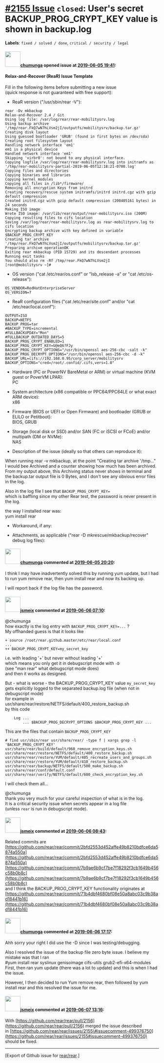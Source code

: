 [\#2155 Issue](https://github.com/rear/rear/issues/2155) `closed`: User's secret BACKUP\_PROG\_CRYPT\_KEY value is shown in backup.log
======================================================================================================================================

**Labels**: `fixed / solved / done`, `critical / security / legal`

#### <img src="https://avatars.githubusercontent.com/u/38339229?v=4" width="50">[chumunga](https://github.com/chumunga) opened issue at [2019-06-05 19:41](https://github.com/rear/rear/issues/2155):

#### Relax-and-Recover (ReaR) Issue Template

Fill in the following items before submitting a new issue  
(quick response is not guaranteed with free support):

-   ReaR version ("/usr/sbin/rear -V"):

<!-- -->

    rear -Dv mkbackup
    Relax-and-Recover 2.4 / Git
    Using log file: /var/log/rear/rear-mobilitysrv.log
    Using backup archive '/tmp/rear.FkQ7wN7hLVsm2jI/outputfs/mobilitysrv/backup.tar.gz'
    Creating disk layout
    Using guessed bootloader 'GRUB' (found in first bytes on /dev/sda)
    Creating root filesystem layout
    Handling network interface 'em1'
    em1 is a physical device
    Handled network interface 'em1'
    Skipping 'virbr0': not bound to any physical interface.
    Copying logfile /var/log/rear/rear-mobilitysrv.log into initramfs as '/tmp/rear-mobilitysrv-partial-2019-06-05T12:18:21-0700.log'
    Copying files and directories
    Copying binaries and libraries
    Copying kernel modules
    Copying all files in /lib*/firmware/
    Removing all encryption Keys from initrd
    Creating recovery/rescue system initramfs/initrd initrd.cgz with gzip default compression
    Created initrd.cgz with gzip default compression (200405161 bytes) in 24 seconds
    Making ISO image
    Wrote ISO image: /var/lib/rear/output/rear-mobilitysrv.iso (200M)
    Copying resulting files to cifs location
    Saving /var/log/rear/rear-mobilitysrv.log as rear-mobilitysrv.log to cifs location
    Encrypting backup archive with key defined in variable $BACKUP_PROG_CRYPT_KEY
    Creating tar archive '/tmp/rear.FkQ7wN7hLVsm2jI/outputfs/mobilitysrv/backup.tar.gz'
    Preparing archive operationOK
    Exiting rear mkbackup (PID 15729) and its descendant processes
    Running exit tasks
    You should also rm -Rf /tmp/rear.FkQ7wN7hLVsm2jI
    [root@mobilitysrv ~]# 

-   OS version ("cat /etc/rear/os.conf" or "lsb\_release -a" or "cat
    /etc/os-release"):

<!-- -->

    OS_VENDOR=RedHatEnterpriseServer
    OS_VERSION=7

-   ReaR configuration files ("cat /etc/rear/site.conf" and/or "cat
    /etc/rear/local.conf"):

<!-- -->

    OUTPUT=ISO
    BACKUP=NETFS
    BACKUP_PROG=tar
    #BACKUP_TYPE=incremental
    #FULLBACKUPDAY="Mon"
    #FULLBACKUP_OUTDATED_DAYS=5
    BACKUP_PROG_CRYPT_ENABLED=1
    BACKUP_PROG_CRYPT_KEY=U@eQ6?FJy
    BACKUP_PROG_CRYPT_OPTIONS="/usr/bin/openssl aes-256-cbc -salt -k"
    BACKUP_PROG_DECRYPT_OPTIONS="/usr/bin/openssl aes-256-cbc -d -k"
    BACKUP_URL=cifs://192.168.0.95/corp_server/mobilitysrv
    BACKUP_OPTIONS="cred=/root/.confid/.cifs,vers=1.0"

-   Hardware (PC or PowerNV BareMetal or ARM) or virtual machine (KVM
    guest or PoverVM LPAR):  
    PC

-   System architecture (x86 compatible or PPC64/PPC64LE or what exact
    ARM device):  
    x86

-   Firmware (BIOS or UEFI or Open Firmware) and bootloader (GRUB or
    ELILO or Petitboot):  
    BIOS, GRUB

-   Storage (local disk or SSD) and/or SAN (FC or iSCSI or FCoE) and/or
    multipath (DM or NVMe):  
    NAS

-   Description of the issue (ideally so that others can reproduce it):

When running rear -v mkbackup, at the point "Creating tar archive
'/tmp..."  
I would bee Archived and a counter showing how much has been archived.  
From my output above, this Archiving status never shows in terminal
and  
the backup.tar output file is 0 Bytes, and I don't see any obvious error
files in the log.

Also in the log file I see that `BACKUP_PROG_CRYPT_KEY=`  
which is baffling since my other Rear test, the password is never
present in the log.

the way I installed rear was:  
yum install rear

-   Workaround, if any:

-   Attachments, as applicable ("rear -D mkrescue/mkbackup/recover"
    debug log files):

#### <img src="https://avatars.githubusercontent.com/u/38339229?v=4" width="50">[chumunga](https://github.com/chumunga) commented at [2019-06-05 20:20](https://github.com/rear/rear/issues/2155#issuecomment-499239555):

I think I may have inadvertently solved this by running yum update, but
I had to run yum remove rear, then yum install rear and now its backing
up.

I will report back if the log file has the password.

#### <img src="https://avatars.githubusercontent.com/u/1788608?u=925fc54e2ce01551392622446ece427f51e2f0ce&v=4" width="50">[jsmeix](https://github.com/jsmeix) commented at [2019-06-06 07:10](https://github.com/rear/rear/issues/2155#issuecomment-499376750):

@chumunga  
how exactly is the log entry with `BACKUP_PROG_CRYPT_KEY=...` ?  
My offhanded guess is that it looks like

    + source /root/rear.github.master/etc/rear/local.conf
    ...
    ++ BACKUP_PROG_CRYPT_KEY=my_secret_key

i.e. with leading '+' but never without leading '+'  
which means you only get it in debugscript mode with `-D`  
(see "man rear" what debugscript mode does)  
and then it works as designed.

But - what is worse - the BACKUP\_PROG\_CRYPT\_KEY value
`my_secret_key`  
gets explicitly logged to the separated backup.log file (when not in
debugscript mode)  
for example in
usr/share/rear/restore/NETFS/default/400\_restore\_backup.sh  
by this code

        Log ...
            ... $BACKUP_PROG_DECRYPT_OPTIONS $BACKUP_PROG_CRYPT_KEY ...

This are the files that contain `BACKUP_PROG_CRYPT_KEY`

    # find usr/sbin/rear usr/share/rear/ -type f | xargs grep -l 'BACKUP_PROG_CRYPT_KEY'
    usr/share/rear/build/default/960_remove_encryption_keys.sh
    usr/share/rear/restore/NETFS/default/400_restore_backup.sh
    usr/share/rear/restore/YUM/default/405_recreate_users_and_groups.sh
    usr/share/rear/restore/YUM/default/410_restore_backup.sh
    usr/share/rear/backup/NETFS/default/500_make_backup.sh
    usr/share/rear/conf/default.conf
    usr/share/rear/verify/NETFS/default/600_check_encryption_key.sh

I will check them all...

@chumunga  
thank you very much for your careful inspection of what is in the log.  
It is a critical security issue when secrets appear in a log file  
(unless `rear` is run in debugscript mode).

#### <img src="https://avatars.githubusercontent.com/u/1788608?u=925fc54e2ce01551392622446ece427f51e2f0ce&v=4" width="50">[jsmeix](https://github.com/jsmeix) commented at [2019-06-06 08:43](https://github.com/rear/rear/issues/2155#issuecomment-499405081):

Related commits are  
[https://github.com/rear/rear/commit/2bfd2553d452affe49b8210bdfce6da5874a550a](https://github.com/rear/rear/commit/2bfd2553d452affe49b8210bdfce6da5874a550a)  
[https://github.com/rear/rear/commit/7b9ae6b9cf7be7f18292f3cb1649b456c58b0b8c](https://github.com/rear/rear/commit/7b9ae6b9cf7be7f18292f3cb1649b456c58b0b8c)  
and I think the BACKUP\_PROG\_CRYPT\_KEY functionality originates at  
[https://github.com/rear/rear/commit/71b4dbf4680bf08e50a8abc03c9b38ad18441b16](https://github.com/rear/rear/commit/71b4dbf4680bf08e50a8abc03c9b38ad18441b16)

#### <img src="https://avatars.githubusercontent.com/u/38339229?v=4" width="50">[chumunga](https://github.com/chumunga) commented at [2019-06-06 17:17](https://github.com/rear/rear/issues/2155#issuecomment-499587198):

Ahh sorry your right I did use the -D since I was testing/debugging.

Also I resolved the issue of the backup file zero byte issue. I believe
my mistake was that I ran  
\#yum install rear syslinux genisoimage cifs-utils
grub2-efi-x64-modules  
First, then ran yum update (there was a lot to update) and this is when
I had the issue.

However, I then decided to run Yum remove rear, then followed by yum
install rear and this resolved the issue for me.

#### <img src="https://avatars.githubusercontent.com/u/1788608?u=925fc54e2ce01551392622446ece427f51e2f0ce&v=4" width="50">[jsmeix](https://github.com/jsmeix) commented at [2019-06-07 13:16](https://github.com/rear/rear/issues/2155#issuecomment-499880844):

With
[https://github.com/rear/rear/pull/2156](https://github.com/rear/rear/pull/2156)
merged the issue described  
in
[https://github.com/rear/rear/issues/2155\#issuecomment-499376750](https://github.com/rear/rear/issues/2155#issuecomment-499376750)  
should be fixed.

------------------------------------------------------------------------

\[Export of Github issue for
[rear/rear](https://github.com/rear/rear).\]
